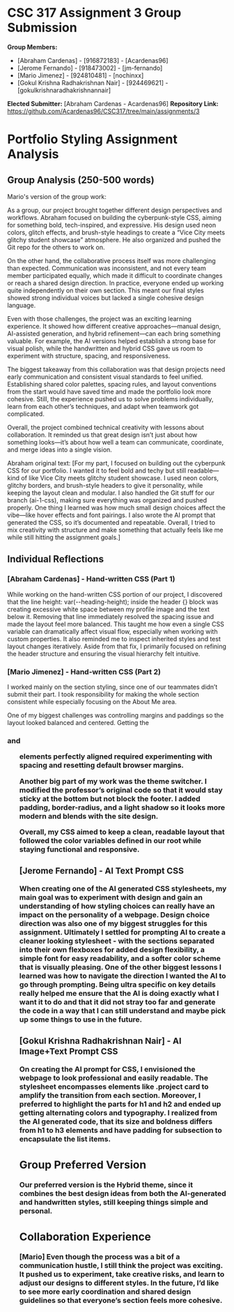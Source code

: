 # CSC 317 Assignment 3 Group Submission

**Group Members:**
- [Abraham Cardenas] - [916872183] - [Acardenas96]
- [Jerome Fernando] - [918473002] - [jm-fernando]
- [Mario Jimenez] - [924810481] - [nochinxx]
- [Gokul Krishna Radhakrishnan Nair] - [924469621] - [gokulkrishnaradhakrishnannair]

**Elected Submitter:** [Abraham Cardenas - Acardenas96]
**Repository Link:** https://github.com/Acardenas96/CSC317/tree/main/assignments/3

# Portfolio Styling Assignment Analysis

## Group Analysis (250-500 words)
Mario's version of the group work:

As a group, our project brought together different design perspectives and workflows. Abraham focused on building the cyberpunk-style CSS, aiming for something bold, tech-inspired, and expressive. His design used neon colors, glitch effects, and brush-style headings to create a “Vice City meets glitchy student showcase” atmosphere. He also organized and pushed the Git repo for the others to work on.

On the other hand, the collaborative process itself was more challenging than expected. Communication was inconsistent, and not every team member participated equally, which made it difficult to coordinate changes or reach a shared design direction. In practice, everyone ended up working quite independently on their own section. This meant our final styles showed strong individual voices but lacked a single cohesive design language.

Even with those challenges, the project was an exciting learning experience. It showed how different creative approaches—manual design, AI-assisted generation, and hybrid refinement—can each bring something valuable. For example, the AI versions helped establish a strong base for visual polish, while the handwritten and hybrid CSS gave us room to experiment with structure, spacing, and responsiveness.

The biggest takeaway from this collaboration was that design projects need early communication and consistent visual standards to feel unified. Establishing shared color palettes, spacing rules, and layout conventions from the start would have saved time and made the portfolio look more cohesive. Still, the experience pushed us to solve problems individually, learn from each other’s techniques, and adapt when teamwork got complicated.

Overall, the project combined technical creativity with lessons about collaboration. It reminded us that great design isn’t just about how something looks—it’s about how well a team can communicate, coordinate, and merge ideas into a single vision.

Abraham original text: [For my part, I focused on building out the cyberpunk CSS for our portfolio. I wanted it to feel bold and techy but still readable—kind of like Vice City meets glitchy student showcase. I used neon colors, glitchy borders, and brush-style headers to give it personality, while keeping the layout clean and modular. I also handled the Git stuff for our branch (ai-1-css), making sure everything was organized and pushed properly. One thing I learned was how much small design choices affect the vibe—like hover effects and font pairings. I also wrote the AI prompt that generated the CSS, so it’s documented and repeatable. Overall, I tried to mix creativity with structure and make something that actually feels like me while still hitting the assignment goals.]


## Individual Reflections

### [Abraham Cardenas] - Hand-written CSS (Part 1)
While working on the hand-written CSS portion of our project, I discovered that the line height: var(--heading-height); inside the header {} block was creating excessive white space between my profile image and the text below it. Removing that line immediately resolved the spacing issue and made the layout feel more balanced. This taught me how even a single CSS variable can dramatically affect visual flow, especially when working with custom properties. It also reminded me to inspect inherited styles and test layout changes iteratively. Aside from that fix, I primarily focused on refining the header structure and ensuring the visual hierarchy felt intuitive.

### [Mario Jimenez] - Hand-written CSS (Part 2)
I worked mainly on the section styling, since one of our teammates didn’t submit their part. I took responsibility for making the whole section consistent while especially focusing on the About Me area.

One of my biggest challenges was controlling margins and paddings so the layout looked balanced and centered. Getting the <h3> and <ul> elements perfectly aligned required experimenting with spacing and resetting default browser margins.

Another big part of my work was the theme switcher.
I modified the professor’s original code so that it would stay sticky at the bottom but not block the footer. I added padding, border-radius, and a light shadow so it looks more modern and blends with the site design.

Overall, my CSS aimed to keep a clean, readable layout that followed the color variables defined in our root while staying functional and responsive.


### [Jerome Fernando] - AI Text Prompt CSS
When creating one of the AI generated CSS stylesheets, my main goal was to experiment with design and gain an understanding of how styling choices can really have an impact on the personality of a webpage. Design choice direction was also one of my biggest struggles for this assignment. Ultimately I settled for prompting AI to create a cleaner looking stylesheet - with the sections separated into their own flexboxes for added design flexibility, a simple font for easy readability, and a softer color scheme that is visually pleasing. One of the other biggest lessons I learned was how to navigate the direction I wanted the AI to go through prompting. Being ultra specific on key details really helped me ensure that the AI is doing exactly what I want it to do and that it did not stray too far and generate the code in a way that I can still understand and maybe pick up some things to use in the future. 

### [Gokul Krishna Radhakrishnan Nair] - AI Image+Text Prompt CSS
On creating the AI prompt for CSS, I envisioned the webpage to look professional and easily readable. The stylesheet encompasses elements like .project card to amplify the transition from each section. Moreover, I preferred to highlight the parts for h1 and h2 and ended up getting alternating colors and typography. I realized from the AI generated code, that its size and boldness differs from h1 to h3 elements and have padding for subsection to encapsulate the list items.

## Group Preferred Version
Our preferred version is the Hybrid theme, since it combines the best design ideas from both the AI-generated and handwritten styles, still keeping things simple and personal.

## Collaboration Experience
[Mario] Even though the process was a bit of a communication hustle, I still think the project was exciting. It pushed us to experiment, take creative risks, and learn to adjust our designs to different styles. In the future, I’d like to see more early coordination and shared design guidelines so that everyone’s section feels more cohesive.